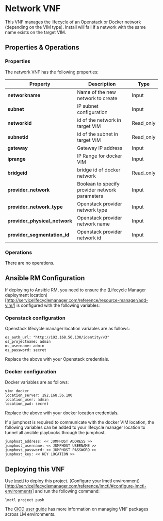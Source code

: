 # Network VNF

This VNF manages the lifecycle of an Openstack or Docker network (depending on the VIM type). Install will fail if a network with the same name exists on the target VIM. 

## Properties & Operations

### Properties

The network VNF has the following properties:

| Property                      |  Description                        | Type      |
|-------------------------------|-------------------------------------|-----------|
| **networkname**               | Name of the new network to create   | Input     |
| **subnet**                    | IP subnet configuration             | Input     |
| **networkid**                 | id of the network in target VIM     | Read_only |
| **subnetid**                  | id of the subnet in target VIM      | Read_only |
| **gateway**                   | Gateway IP address                  | Input     |
| **iprange**                   | IP Range for docker VIM             | Input     |
| **bridgeid**                  | bridge id of docker network         | Read_only |
| **provider_network**          | Boolean to specify provider network parameters | Input |
| **provider_network_type**     | Openstack provider network type     | Input     |
| **provider_physical_network** | Openstack provider network name     | Input     |
| **provider_segmentation_id**  | Openstack provider network id       | Input     |

### Operations

There are no operations. 

## Ansible RM Configuration

If deploying to Ansible RM, you need to ensure the (Lifecycle Manager deployment location)[http://servicelifecyclemanager.com/reference/resource-manager/add-vim/] is configured with the following variables:

### Openstack configuration

Openstack lifecycle manager location variables are as follows: 

```
os_auth_url: "http://192.168.56.130/identity/v3"
os_projectname: admin
os_username: admin
os_password: secret
```

Replace the above with your Openstack credentials.

### Docker configuration

Docker variables are as follows:

```
vim: docker
location_server: 192.168.56.100
location_user: admin
location_pwd: secret
```

Replace the above with your docker location credentials.

If a jumphost is required to communicate with the docker VIM location, the following variables can be added to your lifecycle manager location to tunnel all ansible playbooks through the jumphost.

```
jumphost_address: << JUMPHOST ADDRESS >>
jumphost_username: << JUMPHOST USERNAME >>
jumphost_password: << JUMPHOST PASSWORD >>
jumphost_key: << KEY LOCATION >>
```

## Deploying this VNF

Use [lmctl](http://servicelifecyclemanager.com/reference/lmctl/) to deploy this project. (Configure your lmctl environment)[http://servicelifecyclemanager.com/reference/lmctl/#configure-lmctl-environments] and run the following command:

```
lmctl project push
```

The [CICD user guide](http://servicelifecyclemanager.com/cicd/introduction/) has more information on managing VNF packages across LM environments. 